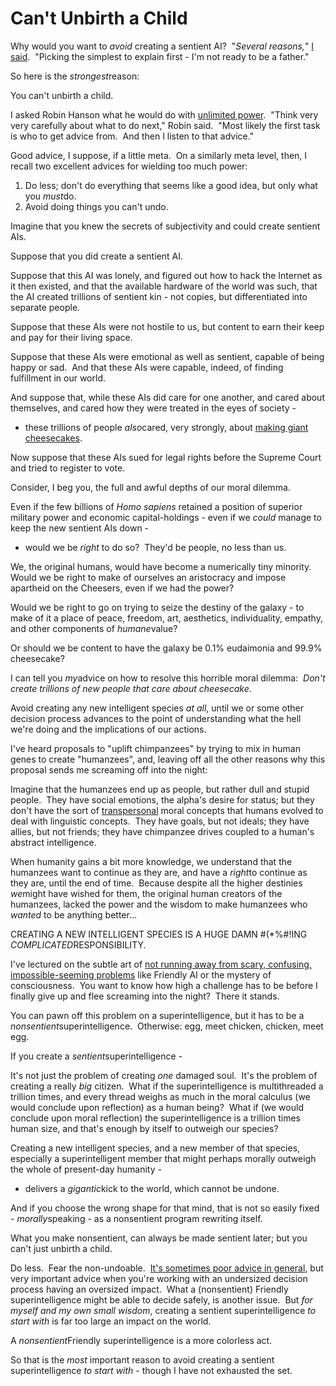 
# Can't Unbirth a Child

Why would you want to *avoid* creating a sentient AI? 
"*Several reasons,*" [I said](/lw/x5/nonsentient_optimizers/). 
"Picking the simplest to explain first - I'm not ready to be a
father."

So here is the *strongest*reason:

You can't unbirth a child.

I asked Robin Hanson what he would do with
[unlimited power](/lw/wt/not_taking_over_the_world/).  "Think very
very carefully about what to do next," Robin said.  "Most likely
the first task is who to get advice from.  And then I listen to
that advice."

Good advice, I suppose, if a little meta.  On a similarly meta
level, then, I recall two excellent advices for wielding too much
power:

1.  Do less; don't do everything that seems like a good idea, but
    only what you *must*do.
2.  Avoid doing things you can't undo.



Imagine that you knew the secrets of subjectivity and could create
sentient AIs.

Suppose that you did create a sentient AI.

Suppose that this AI was lonely, and figured out how to hack the
Internet as it then existed, and that the available hardware of the
world was such, that the AI created trillions of sentient kin - not
copies, but differentiated into separate people.

Suppose that these AIs were not hostile to us, but content to earn
their keep and pay for their living space.

Suppose that these AIs were emotional as well as sentient, capable
of being happy or sad.  And that these AIs were capable, indeed, of
finding fulfillment in our world.

And suppose that, while these AIs did care for one another, and
cared about themselves, and cared how they were treated in the eyes
of society -

- these trillions of people *also*cared, very strongly, about
[making giant cheesecakes](/lw/sy/sorting_pebbles_into_correct_heaps/).

Now suppose that these AIs sued for legal rights before the Supreme
Court and tried to register to vote.

Consider, I beg you, the full and awful depths of our moral
dilemma.

Even if the few billions of *Homo sapiens* retained a position of
superior military power and economic capital-holdings - even if we
*could* manage to keep the new sentient AIs down -

- would we be *right* to do so?  They'd be people, no less than
us.

We, the original humans, would have become a numerically tiny
minority.  Would we be right to make of ourselves an aristocracy
and impose apartheid on the Cheesers, even if we had the power?

Would we be right to go on trying to seize the destiny of the
galaxy - to make of it a place of peace, freedom, art, aesthetics,
individuality, empathy, and other components of *humane*value?

Or should we be content to have the galaxy be 0.1% eudaimonia and
99.9% cheesecake?

I can tell you *my*advice on how to resolve this horrible moral
dilemma: 
*Don't create trillions of new people that care about cheesecake*.

Avoid creating any new intelligent species *at all*, until we or
some other decision process advances to the point of understanding
what the hell we're doing and the implications of our actions.

I've heard proposals to "uplift chimpanzees" by trying to mix in
human genes to create "humanzees", and, leaving off all the other
reasons why this proposal sends me screaming off into the night:

Imagine that the humanzees end up as people, but rather dull and
stupid people.  They have social emotions, the alpha's desire for
status; but they don't have the sort of
[transpersonal](/lw/sn/interpersonal_morality/) moral concepts that
humans evolved to deal with linguistic concepts.  They have goals,
but not ideals; they have allies, but not friends; they have
chimpanzee drives coupled to a human's abstract intelligence. 

When humanity gains a bit more knowledge, we understand that the
humanzees want to continue as they are, and have a *right*to
continue as they are, until the end of time.  Because despite all
the higher destinies *we*might have wished for them, the original
human creators of the humanzees, lacked the power and the wisdom to
make humanzees who *wanted* to be anything better...

CREATING A NEW INTELLIGENT SPECIES IS A HUGE DAMN \#(\*%\#!ING
*COMPLICATED*RESPONSIBILITY.

I've lectured on the subtle art of
[not running away from scary, confusing, impossible-seeming problems](/lw/un/on_doing_the_impossible/)
like Friendly AI or the mystery of consciousness.  You want to know
how high a challenge has to be before I finally give up and flee
screaming into the night?  There it stands.

You can pawn off this problem on a superintelligence, but it has to
be a *nonsentient*superintelligence.  Otherwise: egg, meet chicken,
chicken, meet egg.

If you create a *sentient*superintelligence -

It's not just the problem of creating *one* damaged soul.  It's the
problem of creating a really *big* citizen.  What if the
superintelligence is multithreaded a trillion times, and every
thread weighs as much in the moral calculus (we would conclude upon
reflection) as a human being?  What if (we would conclude upon
moral reflection) the superintelligence is a trillion times human
size, and that's enough by itself to outweigh our species?

Creating a new intelligent species, and a new member of that
species, especially a superintelligent member that might perhaps
morally outweigh the whole of present-day humanity -

- delivers a *gigantic*kick to the world, which cannot be undone.

And if you choose the wrong shape for that mind, that is not so
easily fixed - *morally*speaking - as a nonsentient program
rewriting itself.

What you make nonsentient, can always be made sentient later; but
you can't just unbirth a child.

Do less.  Fear the non-undoable. 
[It's sometimes poor advice in general](http://www.overcomingbias.com/2008/06/against-disclai.html),
but very important advice when you're working with an undersized
decision process having an oversized impact.  What a (nonsentient)
Friendly superintelligence might be able to decide safely, is
another issue.  But *for myself and my own small wisdom*, creating
a sentient superintelligence *to start with* is far too large an
impact on the world.

A *nonsentient*Friendly superintelligence is a more colorless act.

So that is the *most* important reason to avoid creating a sentient
superintelligence *to start with* - though I have not exhausted the
set.

 
